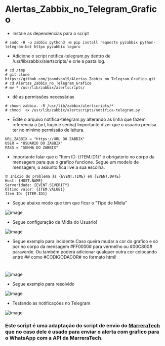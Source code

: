 
# Alertas_Zabbix_no_Telegram_Grafico

* Instale as dependencias para o script
```
# sudo -H -u zabbix python3 -m pip install requests pyzabbix python-telegram-bot httpx pyzabbix loguru
```
* Adicione o script notifica-telegram.py dentro de /usr/lib/zabbix/alertscripts/ e crie a pasta log.
```
# cd /tmp
# git clone https://github.com/joandson19/Alertas_Zabbix_no_Telegram_Grafico.git
# cd Alertas_Zabbix_no_Telegram_Grafico
# mv * /usr/lib/zabbix/alertscripts/
```
* dê as permissões necessárias
```
# chown zabbix. -R /usr/lib/zabbix/alertscripts/*
# chmod  +x /usr/lib/zabbix/alertscripts/notifica-telegram.py
```
* Edite o arquivo notifica-telegram.py alterando as linha que fazem referencia a (url, login e senha)
  Importante dizer que o usuario precisa ter no minimo permissão de leitura.
```
URL_ZABBIX = "https://URL DO ZABBIX"
USER = "USUARIO DO ZABBIX"
PASS = "SENHA DO ZABBIX"
```
* Importante falar que o "Item ID: {ITEM.ID1}" é obrigatorio no corpo da mensagem para que o grafico funcione.
Segue um modelo de mensagem, o assunto fica live a sua escolha.
```
⏰ Inicio do problema às {EVENT.TIME} em {EVENT.DATE}
Host: {HOST.NAME}
Serveridade: {EVENT.SEVERITY}
Último valor: {ITEM.VALUE1}
Item ID: {ITEM.ID1}
```
* Segue abaixo modo que tem que ficar o "Tipo de Mídia"

![image](https://github.com/joandson19/Alertas_Zabbix_no_Telegram_Grafico/assets/36518985/6017affa-8811-4ddc-9bb6-851e9ee309f6)

* Segue configuração de Midia do Usuario!

![image](https://github.com/joandson19/Alertas_Zabbix_no_Telegram_Grafico/assets/36518985/3d70d58a-149e-474a-892d-6a296afb4afe)


* Segue exemplo para incidente
  Caso queira mudar a cor do grafico e só por no corpo da mensagem #FF0000# para vermelho ou #00C800# paraverde. Ou também poderá 
  adicionar qualquer outra cor colocando entre ## como #CODIGODACOR# no formato html!
#
  
![image](https://github.com/joandson19/Alertas_Zabbix_no_Telegram_Grafico/assets/36518985/a6f09bb1-888d-42cb-9dad-02528d823876)
* Segue exemplo para resolvido
  
![image](https://github.com/joandson19/Alertas_Zabbix_no_Telegram_Grafico/assets/36518985/5ee6f68b-3212-4fe4-b51c-879448e1ff4b)

* Testando as notificações no Telegram

![image](https://github.com/joandson19/Alertas_Zabbix_no_Telegram_Grafico/assets/36518985/664ae01b-8859-4f4b-a2d7-1a6c45e678fa)


### Este script é uma adaptação do script de envio do [MarreraTech](https://github.com/MarreraTech/Zabbix/tree/main) que no caso dele é usado para enviar o alerta com grafico para o WhatsApp com a API da MarreraTech.

